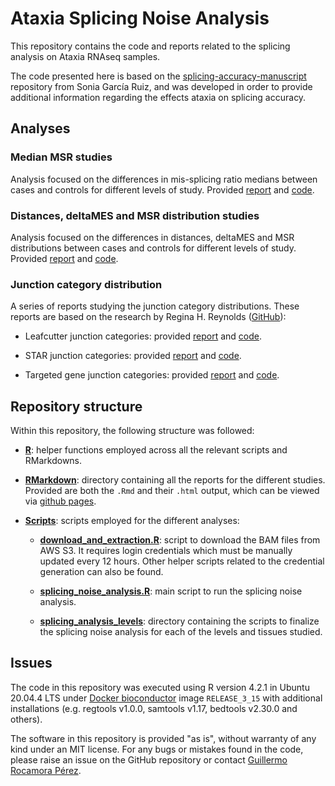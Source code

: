 # Ataxia Splicing Noise Analysis

This repository contains the code and reports related to the splicing analysis on Ataxia RNAseq samples.

The code presented here is based on the [splicing-accuracy-manuscript](https://github.com/SoniaRuiz/splicing-accuracy-manuscript) repository from Sonia García Ruiz, and was developed in order to provide additional information regarding the effects ataxia on splicing accuracy.

## Analyses

### Median MSR studies

Analysis focused on the differences in mis-splicing ratio medians between cases and controls for different levels of study. Provided [report](https://guillermo1996.github.io/Ataxia_Splicing_Analysis/RMarkdown/Ataxia_Pseudobulk_MedianMSR.html) and [code](https://github.com/guillermo1996/Ataxia_Splicing_Analysis/blob/main/RMarkdown/Ataxia_Pseudobulk_MedianMSR.Rmd).

### Distances, deltaMES and MSR distribution studies

Analysis focused on the differences in distances, deltaMES and MSR distributions between cases and controls for different levels of study. Provided [report](https://guillermo1996.github.io/Ataxia_Splicing_Analysis/RMarkdown/Ataxia_Pseudobulk_Distances.html) and [code](https://github.com/guillermo1996/Ataxia_Splicing_Analysis/blob/main/RMarkdown/Ataxia_Pseudobulk_Distances.Rmd).

### Junction category distribution

A series of reports studying the junction category distributions. These reports are based on the research by Regina H. Reynolds ([GitHub](https://github.com/RHReynolds/LBD-seq-bulk-analyses)):

-   Leafcutter junction categories: provided [report](https://guillermo1996.github.io/Ataxia_Splicing_Analysis/RMarkdown/Leafcutter_Junction_categories.html) and [code](https://github.com/guillermo1996/Ataxia_Splicing_Analysis/blob/main/RMarkdown/Leafcutter_Junction_categories.Rmd).

-   STAR junction categories: provided [report](https://guillermo1996.github.io/Ataxia_Splicing_Analysis/RMarkdown/STAR_Junction_categories.html) and [code](https://github.com/guillermo1996/Ataxia_Splicing_Analysis/blob/main/RMarkdown/STAR_Junction_categories.Rmd).

-   Targeted gene junction categories: provided [report](https://guillermo1996.github.io/Ataxia_Splicing_Analysis/RMarkdown/Gene_Junction_categories.html) and [code](https://github.com/guillermo1996/Ataxia_Splicing_Analysis/blob/main/RMarkdown/Gene_Junction_categories.Rmd).

## Repository structure

Within this repository, the following structure was followed:

-   [**R**](R/): helper functions employed across all the relevant scripts and RMarkdowns.

-   [**RMarkdown**](RMarkdown/): directory containing all the reports for the different studies. Provided are both the `.Rmd` and their `.html` output, which can be viewed via [github pages](https://guillermo1996.github.io/Ataxia_Splicing_Analysis/).

-   [**Scripts**](Scripts/): scripts employed for the different analyses:

    -   [**download_and_extraction.R**](Scripts/download_and_extraction.R): script to download the BAM files from AWS S3. It requires login credentials which must be manually updated every 12 hours. Other helper scripts related to the credential generation can also be found.

    -   [**splicing_noise_analysis.R**](Scripts/splicing_noise_analysis.R): main script to run the splicing noise analysis.

    -   [**splicing_analysis_levels**](Scritps/splicing_analysis_levels): directory containing the scripts to finalize the splicing noise analysis for each of the levels and tissues studied.

## Issues

The code in this repository was executed using R version 4.2.1 in Ubuntu 20.04.4 LTS under [Docker bioconductor](https://registry.hub.docker.com/r/bioconductor/bioconductor_docker) image `RELEASE_3_15` with additional installations (e.g. regtools v1.0.0, samtools v1.17, bedtools v2.30.0 and others).

The software in this repository is provided "as is", without warranty of any kind under an MIT license. For any bugs or mistakes found in the code, please raise an issue on the GitHub repository or contact [Guillermo Rocamora Pérez](mailto:guillermorocamora@gmail.com).
